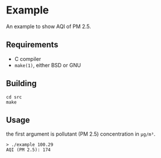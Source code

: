 # Example

An example to show AQI of PM 2.5.

## Requirements

* C compiler
* `make(1)`, either BSD or GNU

## Building

```console
cd src
make
```

## Usage

the first argument is pollutant (PM 2.5) concentration in `µg/m³`.

```console
> ./example 100.29
AQI (PM 2.5): 174
```
